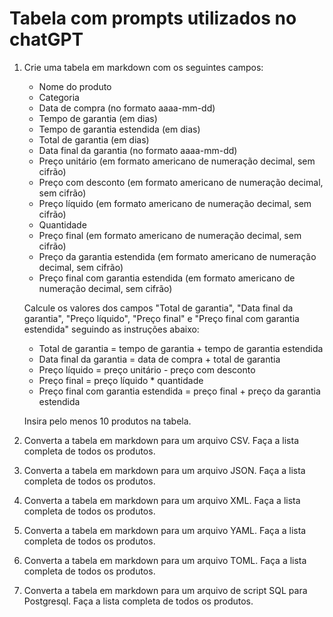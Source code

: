 # Tabela com prompts utilizados no chatGPT

1. Crie uma tabela em markdown com os seguintes campos:
    * Nome do produto
    * Categoria
    * Data de compra (no formato aaaa-mm-dd)
    * Tempo de garantia (em dias)
    * Tempo de garantia estendida (em dias)
    * Total de garantia (em dias)
    * Data final da garantia (no formato aaaa-mm-dd)
    * Preço unitário (em formato americano de numeração decimal, sem cifrão)
    * Preço com desconto (em formato americano de numeração decimal, sem cifrão)
    * Preço líquido (em formato americano de numeração decimal, sem cifrão)
    * Quantidade
    * Preço final (em formato americano de numeração decimal, sem cifrão)
    * Preço da garantia estendida (em formato americano de numeração decimal, sem cifrão)
    * Preço final com garantia estendida (em formato americano de numeração decimal, sem cifrão)
  
    Calcule os valores dos campos "Total de garantia", "Data final da garantia", "Preço líquido", "Preço final" e "Preço final com garantia estendida" seguindo as instruções abaixo:

      * Total de garantia = tempo de garantia + tempo de garantia estendida
      * Data final da garantia = data de compra + total de garantia
      * Preço líquido = preço unitário - preço com desconto
      * Preço final = preço líquido * quantidade
      * Preço final com garantia estendida = preço final + preço da garantia estendida

    Insira pelo menos 10 produtos na tabela.

2. Converta a tabela em markdown para um arquivo CSV. Faça a lista completa de todos os produtos.
3. Converta a tabela em markdown para um arquivo JSON. Faça a lista completa de todos os produtos.
4. Converta a tabela em markdown para um arquivo XML. Faça a lista completa de todos os produtos.
5. Converta a tabela em markdown para um arquivo YAML. Faça a lista completa de todos os produtos.
6. Converta a tabela em markdown para um arquivo TOML. Faça a lista completa de todos os produtos.
7. Converta a tabela em markdown para um arquivo de script SQL para Postgresql. Faça a lista completa de todos os produtos.



